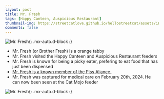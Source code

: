 ```yaml
---
layout: post
title: Mr. Fresh
tags: [Happy Canteen, Auspicious Restaurant]
thumbnail-img: https://streetcatlove.github.io/hellostreetcat/assets/img/fresh.png
comments: false
---
```


![Mr. Fresh](https://streetcatlove.github.io/hellostreetcat/assets/img/fresh.png){: .mx-auto.d-block :}

* Mr. Fresh (or Brother Fresh) is a orange tabby
* Mr. Fresh visited the Happy Canteen and Auspicious Restaurant feeders
* Mr. Fresh is known for being a picky eater, prefering to eat food that has just been dispensed
* [Mr. Fresh is a known member of the Piss Aliance.](/hellostreetcat/piss_alliance)
* Mr. Fresh was captured for medical care on February 20th, 2024. He can now been seen at the Cat Mojo feeder

![Mr. Fresh](https://streetcatlove.github.io/hellostreetcat/assets/img/fresh0.png){: .mx-auto.d-block :}
